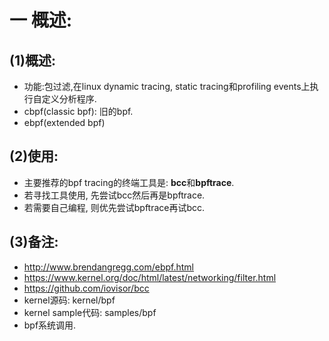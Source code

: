 # 一 概述:
## (1)概述:
- 功能:包过滤,在linux dynamic tracing, static tracing和profiling events上执行自定义分析程序.
- cbpf(classic bpf): 旧的bpf.
- ebpf(extended bpf) 

## (2)使用:
- 主要推荐的bpf tracing的终端工具是: **bcc**和**bpftrace**.
- 若寻找工具使用, 先尝试bcc然后再是bpftrace.
- 若需要自己编程, 则优先尝试bpftrace再试bcc.

## (3)备注:
- http://www.brendangregg.com/ebpf.html
- https://www.kernel.org/doc/html/latest/networking/filter.html
- https://github.com/iovisor/bcc
- kernel源码: kernel/bpf
- kernel sample代码: samples/bpf
- bpf系统调用.
